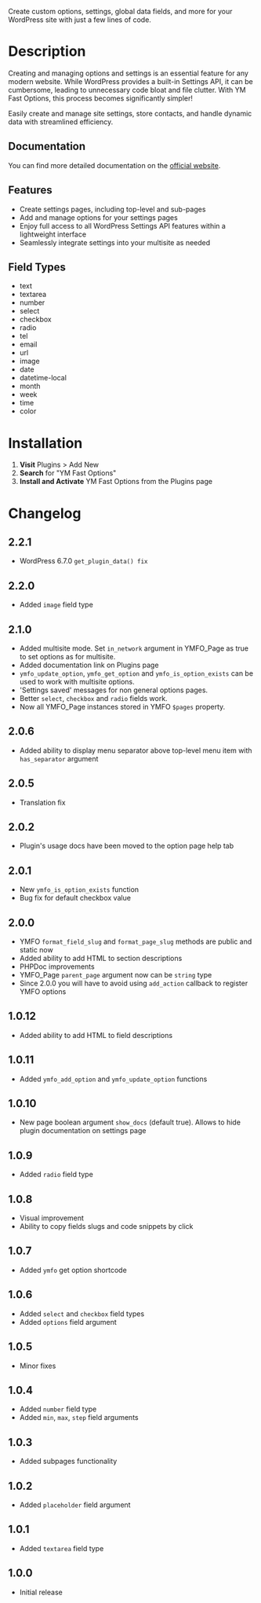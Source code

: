 Create custom options, settings, global data fields, and more for your WordPress site with just a few lines of code.

# Description

Creating and managing options and settings is an essential feature for any modern website. While WordPress provides a built-in Settings API, it can be cumbersome, leading to unnecessary code bloat and file clutter. With YM Fast Options, this process becomes significantly simpler!

Easily create and manage site settings, store contacts, and handle dynamic data with streamlined efficiency.

## Documentation

You can find more detailed documentation on the [official website](https://yanmet.com/blog/ym-fast-options-wordpress-plugin-documentation).

## Features

* Create settings pages, including top-level and sub-pages
* Add and manage options for your settings pages
* Enjoy full access to all WordPress Settings API features within a lightweight interface
* Seamlessly integrate settings into your multisite as needed

## Field Types

* text
* textarea
* number
* select
* checkbox
* radio
* tel
* email
* url
* image
* date
* datetime-local
* month
* week
* time
* color

# Installation

1. **Visit** Plugins > Add New
1. **Search** for "YM Fast Options"
1. **Install and Activate** YM Fast Options from the Plugins page

# Changelog

## 2.2.1
* WordPress 6.7.0 `get_plugin_data() fix`

## 2.2.0
* Added `image` field type

## 2.1.0
* Added multisite mode. Set `in_network` argument in YMFO_Page as true to set options as for multisite.
* Added documentation link on Plugins page
* `ymfo_update_option`, `ymfo_get_option` and `ymfo_is_option_exists` can be used to work with multisite options.
* 'Settings saved' messages for non general options pages.
* Better `select`, `checkbox` and `radio` fields work.
* Now all YMFO_Page instances stored in YMFO `$pages` property.

## 2.0.6
* Added ability to display menu separator above top-level menu item with `has_separator` argument

## 2.0.5
* Translation fix

## 2.0.2
* Plugin's usage docs have been moved to the option page help tab

## 2.0.1
* New `ymfo_is_option_exists` function
* Bug fix for default checkbox value

## 2.0.0
* YMFO `format_field_slug` and `format_page_slug` methods are public and static now
* Added ability to add HTML to section descriptions
* PHPDoc improvements
* YMFO_Page `parent_page` argument now can be `string` type
* Since 2.0.0 you will have to avoid using `add_action` callback to register YMFO options

## 1.0.12
* Added ability to add HTML to field descriptions

## 1.0.11
* Added `ymfo_add_option` and `ymfo_update_option` functions

## 1.0.10
* New page boolean argument `show_docs` (default true). Allows to hide plugin documentation on settings page

## 1.0.9
* Added `radio` field type

## 1.0.8
* Visual improvement
* Ability to copy fields slugs and code snippets by click

## 1.0.7
* Added `ymfo` get option shortcode

## 1.0.6
* Added `select` and `checkbox` field types
* Added `options` field argument

## 1.0.5
* Minor fixes

## 1.0.4
* Added `number` field type
* Added `min`, `max`, `step` field arguments

## 1.0.3
* Added subpages functionality

## 1.0.2
* Added `placeholder` field argument

## 1.0.1
* Added `textarea` field type

## 1.0.0
* Initial release
